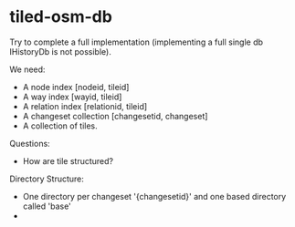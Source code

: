 # tiled-osm-db

Try to complete a full implementation (implementing a full single db IHistoryDb is not possible).

We need:
- A node index [nodeid, tileid]
- A way index [wayid, tileid]
- A relation index [relationid, tileid]
- A changeset collection [changesetid, changeset]
- A collection of tiles.

Questions:

- How are tile structured?

Directory Structure:

- One directory per changeset '{changesetid}' and one based directory called 'base'
- 